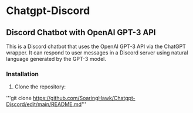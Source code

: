 # Chatgpt-Discord
## Discord Chatbot with OpenAI GPT-3 API
This is a Discord chatbot that uses the OpenAI GPT-3 API via the ChatGPT wrapper. It can respond to user messages in a Discord server using natural language generated by the GPT-3 model.

### Installation

1. Clone the repository:

'''git clone https://github.com/SoaringHawk/Chatgpt-Discord/edit/main/README.md'''

